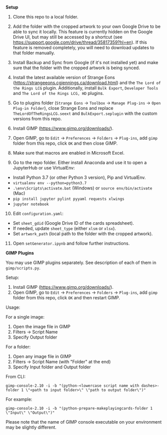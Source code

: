 **Setup**

1. Clone this repo to a local folder.

2. Add the folder with the cropped artwork to your own Google Drive to be able to sync it locally.
This feature is currently hidden on the Google Drive UI, but may still be accessed by a shortcut
(see https://support.google.com/drive/thread/35817359?hl=en).  If this feature is removed
completely, you will need to download updates to that folder manually.

3. Install Backup and Sync from Google (if it's not installed yet) and make sure that the folder
with the cropped artwork is being synced.

4. Install the latest available version of Strange Eons (https://strangeeons.cgjennings.ca/download.html)
and the `The Lord of the Rings LCG` plugin.  Additionally, install `Bulk Export`, `Developer Tools`
and `The Lord of the Rings LCG, HD` plugins.

5. Go to plugins folder (`Strange Eons` -> `Toolbox` -> `Manage Plug-ins` -> `Open Plug-in Folder`),
close Strange Eons and replace `TheLordOfTheRingsLCG.seext` and `BulkExport.seplugin` with the custom
versions from this repo.

6. Install GIMP (https://www.gimp.org/downloads/).

7. Open GIMP, go to `Edit` -> `Preferences` -> `Folders` -> `Plug-ins`, add `gimp` folder
from this repo, click `OK` and then close GIMP.

8. Make sure that macros are enabled in Microsoft Excel.

9. Go to the repo folder.  Either install Anaconda and use it to open a JupyterHub or use VirtualEnv:

  - Install Python 3.7 (or other Python 3 version), Pip and VirtualEnv.
  - `virtualenv env --python=python3.7`
  - `.\env\Scripts\activate.bat` (Windows) or `source env/bin/activate` (Mac)
  - `pip install jupyter pylint pyyaml requests xlwings`
  - `jupyter notebook`

10. Edit `configuration.yaml`:

  - Set `sheet_gdid` (Google Drive ID of the cards spreadsheet).
  - If needed, update `sheet_type` (either `xlsm` or `xlsx`).
  - Set `artwork_path` (local path to the folder with the cropped artwork).

11. Open `setGenerator.ipynb` and follow further instructions.


**GIMP Plugins**

You may use GIMP plugins separately.  See description of each of them in `gimp/scripts.py`.

Setup:

1. Install GIMP (https://www.gimp.org/downloads/).
2. Open GIMP, go to `Edit` -> `Preferences` -> `Folders` -> `Plug-ins`, add `gimp` folder
from this repo, click `OK` and then restart GIMP.

Usage:

For a single image:

1. Open the image file in GIMP
2. Filters -> Script Name
3. Specify Output folder

For a folder:

1. Open any image file in GIMP
2. Filters -> Script Name (with "Folder" at the end)
3. Specify Input folder and Output folder

From CLI:

`gimp-console-2.10 -i -b "(python-<lowercase script name with dashes>-folder 1 \"<path to input folder>\" \"path to output folder\")"`

For example:

`gimp-console-2.10 -i -b "(python-prepare-makeplayingcards-folder 1 \"Input\" \"Output\")"`

Please note that the name of GIMP console executable on your environment may be slightly different.